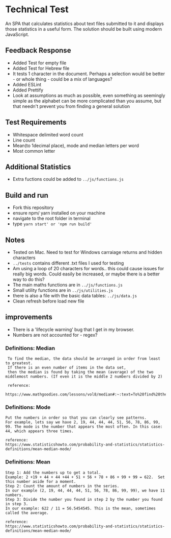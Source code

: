 # Technical Test

An SPA that calculates statistics about text files submitted to it and displays those statistics in a useful form. The solution should be built using modern JavaScript.

## Feedback Response
- Added Test for empty file
- Added Test for Hebrew file
- It tests 1 character in the document. Perhaps a selection would be better - or whole thing - could be a mix of languages?
- Added ESLint
- Added Prettify
- Look at assumptions as much as possible, even something as
seemingly simple as the alphabet can be more complicated than you assume, but that needn't prevent you from finding a general solution

## Test Requirements
- Whitespace delimited word count
- Line count
- Mean(to 1decimal place), mode and median letters per word
- Most common letter

## Additional Statistics
- Extra fuctions could be added to ```../js/functions.js```

## Build and run
- Fork this repository
- ensure npm/ yarn installed on your machine
- navigate to the root folder in terminal
- type ```yarn start' or 'npm run build'```

## Notes
- Tested on Mac. Need to test for Windows carraiage returns and hidden characters
- ```../tests``` contains different .txt files I used for testing
- Am using a loop of 20 characters for words.. this could cause issues for really big words. Could easily be increased, or maybe there is a better way to do this? 
- The main maths functions are in ```../js/functions.js``` 
- Small utility functions are in ```../js/utilities.js``` 
- there is also a file with the basic data tables: ```../js/data.js```
- Clean refresh before load new file

## improvements
- There is a 'lifecycle warning' bug that I get in my browser. 
- Numbers are not accounted for - regex?

### Definitions: Median
     To find the median, the data should be arranged in order from least to greatest.
     If there is an even number of items in the data set, 
     then the median is found by taking the mean (average) of the two middlemost numbers. (If even it is the middle 2 numbers divided by 2)

     reference:
     https://www.mathgoodies.com/lessons/vol8/median#:~:text=To%20find%20the%20median%2C%20the%20data%20should%20be%20arranged%20in,of%20the%20two%20middlemost%20numbers.

### Definitions: Mode
    Put the numbers in order so that you can clearly see patterns.
    For example, lets say we have 2, 19, 44, 44, 44, 51, 56, 78, 86, 99, 99. The mode is the number that appears the most often. In this case: 44, which appears three times.

    reference:
    https://www.statisticshowto.com/probability-and-statistics/statistics-definitions/mean-median-mode/

### Definitions: Mean
    Step 1: Add the numbers up to get a total.
    Example: 2 +19 + 44 + 44 +44 + 51 + 56 + 78 + 86 + 99 + 99 = 622.  Set this number aside for a moment.
    Step 2: Count the amount of numbers in the series.
    In our example (2, 19, 44, 44, 44, 51, 56, 78, 86, 99, 99), we have 11 numbers.
    Step 3: Divide the number you found in step 2 by the number you found in step 3.
    In our example: 622 / 11 = 56.5454545. This is the mean, sometimes called the average.

    reference:
    https://www.statisticshowto.com/probability-and-statistics/statistics-definitions/mean-median-mode/

